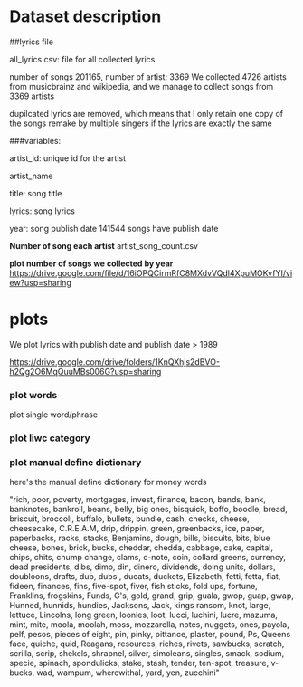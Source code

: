 # Dataset description

##lyrics file

all_lyrics.csv: file for all collected lyrics

number of songs 201165, number of artist: 3369
We collected 4726 artists from musicbrainz and wikipedia, and we manage to collect songs from 3369 artists

dupilcated lyrics are removed, which means that I only retain one copy of the songs remake by multiple singers if the lyrics are exactly the same


###variables:

artist_id: unique id for the artist

artist_name

title: song title

lyrics: song lyrics

year: song publish date
141544 songs have publish date

**Number of song each artist**
artist_song_count.csv

**plot number of songs we collected by year**
https://drive.google.com/file/d/16iOPQCirmRfC8MXdvVQdl4XpuMOKvfYI/view?usp=sharing


# plots 
We plot lyrics with publish date and publish date > 1989

https://drive.google.com/drive/folders/1KnQXhjs2dBVO-h2Qg2O6MqQuuMBs006G?usp=sharing

### plot words
plot single word/phrase

### plot liwc category

### plot manual define dictionary

here's the manual define dictionary for money words

"rich, poor, poverty, mortgages, invest, finance, bacon, bands, bank, banknotes, bankroll, beans, belly, big ones, bisquick, boffo, boodle, bread, briscuit, broccoli, buffalo, bullets, bundle, cash, checks, cheese, cheesecake, C.R.E.A.M, drip, drippin, green, greenbacks, ice, paper, paperbacks, racks, stacks,  Benjamins, dough, bills, biscuits, bits, blue cheese, bones, brick, bucks, cheddar, chedda, cabbage, cake, capital, chips, chits, chump change, clams, c-note, coin, collard greens, currency, dead presidents, dibs, dimo, din, dinero, dividends, doing units, dollars, doubloons, drafts, dub, dubs , ducats, duckets, Elizabeth, fetti, fetta, fiat, fideen, finances, fins, five-spot, fiver, fish sticks, fold ups, fortune, Franklins, frogskins, Funds, G's, gold, grand, grip, guala, gwop, guap, gwap, Hunned, hunnids, hundies, Jacksons, Jack, kings ransom, knot, large, lettuce, Lincolns, long green, loonies, loot, lucci, luchini, lucre, mazuma, mint, mite, moola, moolah, moss, mozzarella, notes, nuggets, ones, payola, pelf, pesos, pieces of eight, pin, pinky, pittance, plaster, pound, Ps, Queens face, quiche, quid, Reagans, resources, riches, rivets, sawbucks, scratch, scrilla, scrip, shekels, shrapnel, silver, simoleans, singles, smack, sodium, specie, spinach, spondulicks, stake, stash, tender, ten-spot, treasure, v-bucks, wad, wampum, wherewithal, yard, yen, zucchini"
